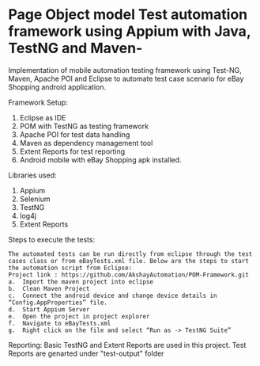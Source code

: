 # Page Object model Test automation framework using Appium with Java, TestNG and Maven-
Implementation of mobile automation testing framework using Test-NG, Maven, Apache POI and Eclipse to automate test case scenario for eBay Shopping android application.


Framework Setup:
1.	Eclipse as IDE
2.	POM with TestNG as testing framework
3.	Apache POI for test data handling
4.	Maven as dependency management tool
5.	Extent Reports for test reporting
5.	Android mobile with eBay Shopping apk installed.



Libraries used:
1.	Appium
2.	Selenium
3.  TestNG
4.  log4j
5.  Extent Reports


Steps to execute the tests:
```
The automated tests can be run directly from eclipse through the test cases class or from eBayTests.xml file. Below are the steps to start the automation script from Eclipse:
Project link : https://github.com/AkshayAutomation/POM-Framework.git
a.	Import the maven project into eclipse
b.	Clean Maven Project
c.	Connect the android device and change device details in “Config.AppProperties” file.
d.	Start Appium Server 
e.	Open the project in project explorer
f.	Navigate to eBayTests.xml
g.	Right click on the file and select “Run as -> TestNG Suite”

```

Reporting:
Basic TestNG and Extent Reports are used in this project. 
Test Reports are genarted under "test-output" folder
